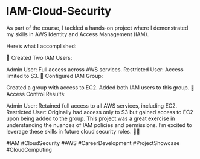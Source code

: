 # IAM-Cloud-Security
As part of the course, I tackled a hands-on project where I demonstrated my skills in AWS Identity and Access Management (IAM).

Here’s what I accomplished:

🔹 Created Two IAM Users:

Admin User: Full access across AWS services.
Restricted User: Access limited to S3.
🔹 Configured IAM Group:

Created a group with access to EC2.
Added both IAM users to this group.
🔹 Access Control Results:

Admin User: Retained full access to all AWS services, including EC2.
Restricted User: Originally had access only to S3 but gained access to EC2 upon being added to the group.
This project was a great exercise in understanding the nuances of IAM policies and permissions. I’m excited to leverage these skills in future cloud security roles. 💪🔐

#IAM #CloudSecurity #AWS #CareerDevelopment #ProjectShowcase #CloudComputing
